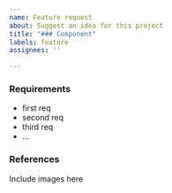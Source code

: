 ```yaml
---
name: Feature request
about: Suggest an idea for this project
title: "### Component"
labels: feature
assignees: ''

---
```


### Requirements
- first req
- second req
- third req
- ...

### References
Include images here
